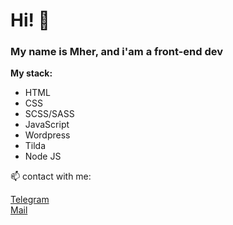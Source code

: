 # Hi!  👋
### My name is Mher, and i'am a front-end dev

**My stack:** 
* HTML
* CSS 
* SCSS/SASS 
* JavaScript
* Wordpress
* Tilda
* Node JS

📫 contact with me: 

[Telegram](https://t.me/avagyanmher)    
[Mail](mailto:avagyanmher04@gmail.com)
